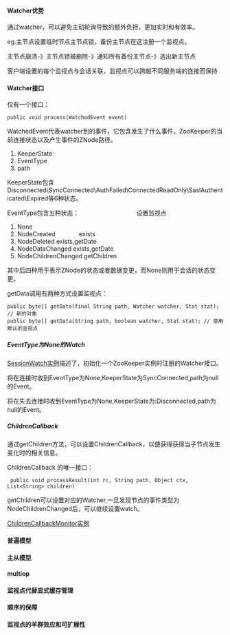 #### Watcher优势
通过watcher，可以避免主动轮询导致的额外负担，更加实时和有效率。

eg.主节点设置临时节点主节点锁，备份主节点在这注册一个监视点。

主节点崩溃-》主节点锁被删除-》通知所有备份主节点-》选出新主节点

客户端设置的每个监视点与会话关联，监视点可以跨越不同服务端的连接而保持

#### Watcher接口

仅有一个接口：

	public void process(WatchedEvent event)
	

WatchedEvent代表watcher到的事件，它包含发生了什么事件，ZooKeeper的当前连接状态以及产生事件的ZNode路径。

1.	KeeperState
2.	EventType
3.	path

KeeperState包含Disconnected\SyncConnected\AuthFailed\ConnectedReadOnly\SaslAuthenticated\Expired等6种状态。


EventType包含五种状态：
                                  设置监视点
1.	None                      
2.	NodeCreated              exists
3.	NodeDeleted              exists,getDate 
4.	NodeDataChanged          exists,getDate 
5.	NodeChildrenChanged      getChildren 

其中后四种用于表示ZNode的状态或者数据变更，而None则用于会话的状态变更。

getData调用有两种方式设置监视点：
```
public byte[] getData(final String path, Watcher watcher, Stat stat); // 新的对象
public byte[] getData(String path, boolean watcher, Stat stat); // 使用默认的监视点
```
##### EventType为None的Watch
[SessionWatch实例](https://github.com/llohellohe/zookeeper/blob/master/src/main/java/yangqi/zookeeper/example/masterworker/SessionWatch.java)描述了，初始化一个ZooKeeper实例时注册的Watcher接口。

将在连接时收到EventType为None,KeeperState为SyncConnected,path为null的Event。


将在失去连接时收到EventType为None,KeeperState为:Disconnected,path为null的Event。

##### ChildrenCallback
通过getChildren方法，可以设置ChildrenCallback，以便获得获得当子节点发生变化时的相关信息。

ChildrenCallback 的唯一接口：

	 public void processResult(int rc, String path, Object ctx, List<String> children)

getChildren可以设置对应的Watcher,一旦发现节点的事件类型为NodeChildrenChanged后，可以继续设置watch。


[ChildrenCallbackMonitor实例](https://github.com/llohellohe/zookeeper/blob/master/src/main/java/yangqi/zookeeper/example/masterworker/ChildrenCallbackMonitor.java)

#### 普遍模型

#### 主从模型

#### multiop

#### 监视点代替显式缓存管理

#### 顺序的保障

#### 监视点的羊群效应和可扩展性
